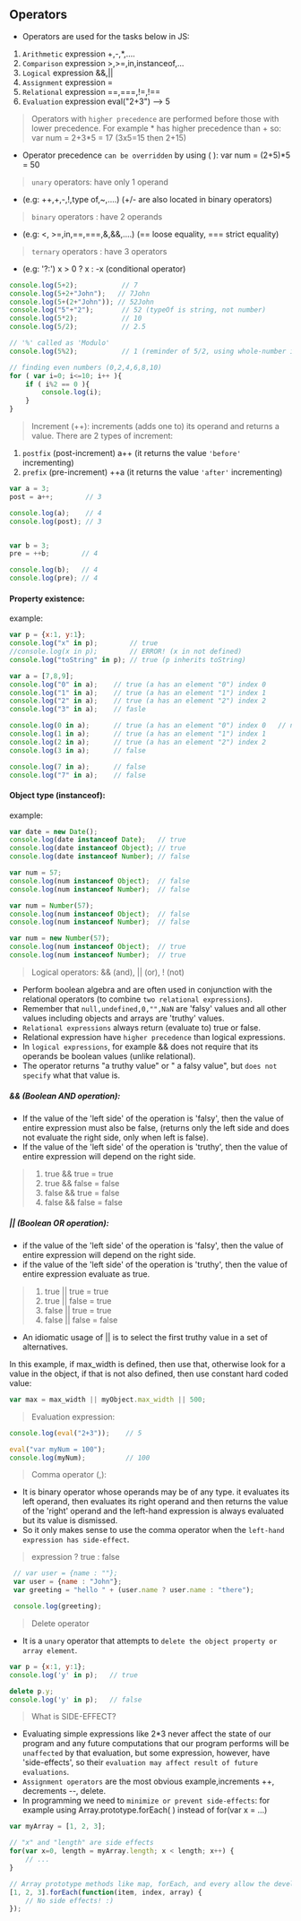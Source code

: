 ## Operators

* Operators are used for the tasks below in JS:

1. `Arithmetic` expression +,-,*,....
2. `Comparison` expression >,>=,in,instanceof,...
3. `Logical`    expression &&,||
4. `Assignment` expression =
5. `Relational` expression ==,===,!=,!==
6. `Evaluation` expression eval("2+3") --> 5

> Operators with `higher precedence` are performed before those with lower precedence. For example * has higher precedence than + so: var num = 2+3*5 = 17  (3x5=15 then 2+15)

* Operator precedence `can be overridden` by using ( ): var num = (2+5)*5 = 50

> `unary` operators: have only 1 operand

* (e.g: ++,+,-,!,type of,~,....)  (+/- are also located in binary operators)

> `binary` operators : have 2 operands

* (e.g: <, >=,in,==,===,&,&&,....) (== loose equality, === strict equality)

> `ternary` operators : have 3 operators

* (e.g: '?:') x > 0 ? x : -x (conditional operator)

```js
console.log(5+2);           // 7
console.log(5+2+"John");   // 7John
console.log(5+(2+"John")); // 52John
console.log("5"+"2");       // 52 (typeOf is string, not number)
console.log(5*2);           // 10
console.log(5/2);           // 2.5

// '%' called as 'Modulo'
console.log(5%2);           // 1 (reminder of 5/2, using whole-number in division process!) --> 2x2=4, 5-4=1

// finding even numbers (0,2,4,6,8,10)
for ( var i=0; i<=10; i++ ){
    if ( i%2 == 0 ){
        console.log(i);
    }
}
```

> Increment (++): increments (adds one to) its operand and returns a value. There are 2 types of increment:

1. `postfix` (post-increment) a++  (it returns the value `'before'` incrementing)
2. `prefix`  (pre-increment) ++a   (it returns the value `'after'` incrementing)

```js
var a = 3;
post = a++;        // 3

console.log(a);    // 4
console.log(post); // 3


var b = 3;
pre = ++b;        // 4

console.log(b);   // 4
console.log(pre); // 4
```

#### Property existence:

example:

```js
var p = {x:1, y:1};
console.log("x" in p);        // true
//console.log(x in p);        // ERROR! (x in not defined)
console.log("toString" in p); // true (p inherits toString)

var a = [7,8,9];
console.log("0" in a);    // true (a has an element "0") index 0
console.log("1" in a);    // true (a has an element "1") index 1
console.log("2" in a);    // true (a has an element "2") index 2
console.log("3" in a);    // fasle

console.log(0 in a);      // true (a has an element "0") index 0   // numbers are converted
console.log(1 in a);      // true (a has an element "1") index 1
console.log(2 in a);      // true (a has an element "2") index 2
console.log(3 in a);      // false

console.log(7 in a);      // false
console.log("7" in a);    // false
```

#### Object type (instanceof):

example:

```js
var date = new Date();
console.log(date instanceof Date);   // true
console.log(date instanceof Object); // true
console.log(date instanceof Number); // false

var num = 57;
console.log(num instanceof Object);  // false
console.log(num instanceof Number);  // false

var num = Number(57);
console.log(num instanceof Object);  // false
console.log(num instanceof Number);  // false

var num = new Number(57);
console.log(num instanceof Object);  // true
console.log(num instanceof Number);  // true
```

> Logical operators: && (and), || (or), ! (not)

* Perform boolean algebra and are often used in conjunction with the relational operators (to combine `two relational expressions`).
* Remember that `null,undefined,0,"",NaN` are 'falsy' values and all other values including objects and arrays are 'truthy' values.
* `Relational expressions` always return (evaluate to) true or false.
* Relational expression have `higher precedence` than logical expressions.
* In `logical expressions`, for example && does not require that its operands be boolean values (unlike relational).
* The operator returns "a truthy value" or " a falsy value", but `does not specify` what that value is.

##### && (Boolean AND operation):

* If the value of the 'left side' of the operation is 'falsy', then the value of entire expression must also be false, (returns only the left side and does not evaluate the right side, only when left is false).
* If the value of the 'left side' of the operation is 'truthy', then the value of entire expression will depend on the right side.

> 1. true && true = true
> 2. true  && false = false
> 3. false && true = false
> 4. false && false = false

##### || (Boolean OR operation):

* if the value of the 'left side' of the operation is 'falsy', then the value of entire expression will depend on the right side.
* if the value of the 'left side' of the operation is 'truthy', then the value of entire expression evaluate as true.

> 1. true || true = true
> 2. true || false = true
> 3. false || true = true
> 4. false || false = false

* An idiomatic usage of || is to select the first truthy value in a set of alternatives.

In this example, if max_width is defined, then use that, otherwise look for a value in the object, if that is not also defined, then use constant hard coded value:

```js
var max = max_width || myObject.max_width || 500;
```

> Evaluation expression:

```js
console.log(eval("2+3"));    // 5

eval("var myNum = 100");
console.log(myNum);          // 100
```

> Comma operator (,):

* It is binary operator whose operands may be of any type. it evaluates its left operand, then evaluates its right operand and then returns the value of the 'right' operand and the left-hand expression is always evaluated but its value is dismissed.
* So it only makes sense to use the comma operator when the `left-hand expression has side-effect`.

> expression ? true : false

```js
 // var user = {name : ""};
 var user = {name : "John"};
 var greeting = "hello " + (user.name ? user.name : "there");

 console.log(greeting);
```

> Delete operator

* It is a `unary` operator that attempts to `delete the object property or array element`.

```js
var p = {x:1, y:1};
console.log('y' in p);   // true

delete p.y;
console.log('y' in p);   // false
```

> What is SIDE-EFFECT?

* Evaluating simple expressions like 2*3 never affect the state of our program and any future computations that our program performs will be `unaffected` by that evaluation, but some expression, however, have 'side-effects', so their `evaluation may affect result of future evaluations`.
* `Assignment operators` are the most obvious example,increments ++, decrements --, delete.
* In programming we need to `minimize or prevent side-effects`: for example using Array.prototype.forEach( ) instead of for(var x = ...)

```js
var myArray = [1, 2, 3];

// "x" and "length" are side effects
for(var x=0, length = myArray.length; x < length; x++) {
    // ...
}

// Array prototype methods like map, forEach, and every allow the developer to avoid these side effects
[1, 2, 3].forEach(function(item, index, array) {
    // No side effects! :)
});
```
